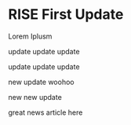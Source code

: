# RISE First Update


Lorem Iplusm

update update update

update update update

new update woohoo

new new update

great news article here
